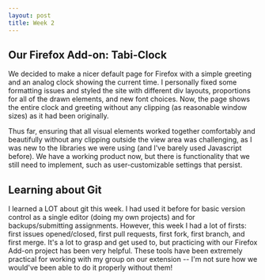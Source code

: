 ```yaml
---
layout: post
title: Week 2
---
```


## Our Firefox Add-on: Tabi-Clock
We decided to make a nicer default page for Firefox with a simple greeting and an analog clock showing the current time. I personally fixed some formatting issues and styled the site with different div layouts, proportions for all of the drawn elements, and new font choices. Now, the page shows the entire clock and greeting without any clipping (as reasonable window sizes) as it had been originally.

Thus far, ensuring that all visual elements worked together comfortably and beautifully without any clipping outside the view area was challenging, as I was new to the libraries we were using (and I've barely used Javascript before). We have a working product now, but there is functionality that we still need to implement, such as user-customizable settings that persist.

## Learning about Git
I learned a LOT about git this week. I had used it before for basic version control as a single editor (doing my own projects) and for backups/submitting assignments. However, this week I had a lot of firsts: first issues opened/closed, first pull requests, first fork, first branch, and first merge. It's a lot to grasp and get used to, but practicing with our Firefox Add-on project has been very helpful. These tools have been extremely practical for working with my group on our extension -- I'm not sure how we would've been able to do it properly without them!